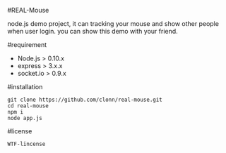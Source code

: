 #REAL-Mouse

node.js demo project, it can tracking your mouse and show other people when user login.
you can show this demo with your friend.

#requirement

 * Node.js > 0.10.x
 * express > 3.x.x
 * socket.io > 0.9.x

#installation

    git clone https://github.com/clonn/real-mouse.git
    cd real-mouse
    npm i
    node app.js

#license

    WTF-lincense
